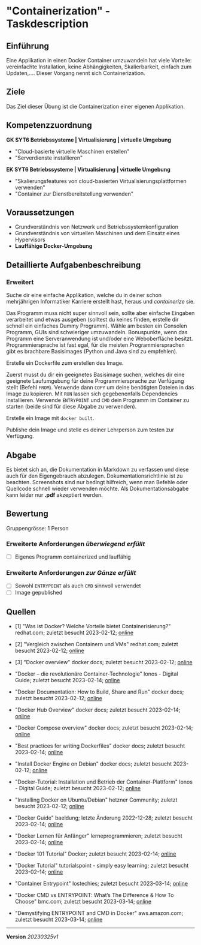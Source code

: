 # "Containerization" - Taskdescription

## Einführung

Eine Applikation in einen Docker Container umzuwandeln hat viele Vorteile: vereinfachte Installation, keine Abhängigkeiten, Skalierbarkeit, einfach zum Updaten,.... Dieser Vorgang nennt sich Containerization.

## Ziele

Das Ziel dieser Übung ist die Containerization einer eigenen Applikation.

## Kompetenzzuordnung

**GK SYT6 Betriebssysteme | Virtualisierung | virtuelle Umgebung**  

* "Cloud-basierte virtuelle Maschinen erstellen"  
* "Serverdienste installieren"

**EK SYT6 Betriebssysteme | Virtualisierung | virtuelle Umgebung**  

* "Skalierungsfeatures von cloud-basierten Virtualisierungsplattformen verwenden"
* "Container zur Dienstbereitstellung verwenden"

## Voraussetzungen
* Grundverständnis von Netzwerk und Betriebssystemkonfiguration
* Grundverständnis von virtuellen Maschinen und dem Einsatz eines Hypervisors
* **Lauffähige Docker-Umgebung**

## Detaillierte Aufgabenbeschreibung
### Erweitert

Suche dir eine einfache Applikation, welche du in deiner schon mehrjährigen Informatiker Karriere erstellt hast, heraus und *containerize* sie.

Das Programm muss nicht super sinnvoll sein, sollte aber einfache Eingaben verarbeitet und etwas ausgeben (solltest du keines finden, erstelle dir schnell ein einfaches Dummy Programm). Wähle am besten ein Consolen Programm, GUIs sind schwieriger umzuwandeln. Bonuspunkte, wenn das Programm eine Serveranwendung ist und/oder eine Weboberfläche besitzt. Programmiersprache ist fast egal, für die meisten Programmiersprachen gibt es brachbare Basisimages (Python und Java sind zu empfehlen).

Erstelle ein Dockerfile zum erstellen des Image.

Zuerst musst du dir ein geeignetes Basisimage suchen, welches dir eine geeignete Laufumgebung für deine Programmiersprache zur Verfügung stellt (Befehl `FROM`). Verwende dann `COPY` um deine benötigten Dateien in das Image zu kopieren. Mit `RUN` lassen sich gegebenenfalls Dependencies installieren. Verwende `ENTRYPOINT` und `CMD` dein Programm im Container zu starten (beide sind für diese Abgabe zu verwenden).

Erstelle ein Image mit `docker built`.

Publishe dein Image und stelle es deiner Lehrperson zum testen zur Verfügung.

## Abgabe
Es bietet sich an, die Dokumentation in Markdown zu verfassen und diese auch für den Eigengebrauch abzulegen. Dokumentationsrichtlinie ist zu beachten. Screenshots sind nur bedingt hilfreich, wenn man Befehle oder Quellcode schnell wieder verwenden möchte. Als Dokumentationsabgabe kann leider nur **.pdf** akzeptiert werden.

## Bewertung
Gruppengrösse: 1 Person
### Erweiterte Anforderungen *überwiegend erfüllt*
- [ ] Eigenes Programm containerized und lauffähig
### Erweiterte Anforderungen *zur  Gänze erfüllt*
- [ ] Sowohl `ENTRYPOINT` als auch `CMD` sinnvoll verwendet
- [ ] Image gepublished

## Quellen
* [1] "Was ist Docker? Welche Vorteile bietet Containerisierung?" redhat.com; zuletzt besucht 2023-02-12; [online](https://www.redhat.com/de/topics/containers/what-is-docker)
* [2] "Vergleich zwischen Containern und VMs" redhat.com; zuletzt besucht 2023-02-12; [online](https://www.redhat.com/de/topics/containers/containers-vs-vms)
* [3] "Docker overview" docker docs; zuletzt besucht 2023-02-12; [online](https://docs.docker.com/get-started/overview/)
* "Docker – die revolutionäre Container-Technologie" Ionos - Digital Guide; zuletzt besucht 2023-02-14; [online](https://www.ionos.de/digitalguide/server/knowhow/was-ist-docker/)
* "Docker Documentation: How to Build, Share and Run" docker docs; zuletzt besucht 2023-02-12; [online](https://docs.docker.com/)
* "Docker Hub Overview" docker docs; zuletzt besucht 2023-02-14; [online](https://docs.docker.com/docker-hub/)
* "Docker Compose overview" docker docs; zuletzt besucht 2023-02-14; [online](https://docs.docker.com/compose/)
* "Best practices for writing Dockerfiles" docker docs; zuletzt besucht 2023-02-14; [online](https://docs.docker.com/develop/develop-images/dockerfile_best-practices/)

* "Install Docker Engine on Debian" docker docs; zuletzt besucht 2023-02-12; [online](https://docs.docker.com/engine/install/debian/)
* "Docker-Tutorial: Installation und Betrieb der Container-Plattform" Ionos - Digital Guide; zuletzt besucht 2023-02-12; [online](https://www.ionos.de/digitalguide/server/konfiguration/docker-tutorial-installation-und-erste-schritte/)
* "Installing Docker on Ubuntu/Debian" hetzner Community; zuletzt besucht 2023-02-12; [online](https://community.hetzner.com/tutorials/howto-docker-install)
* "Docker Guide" baeldung; letzte Änderung 2022-12-28; zuletzt besucht 2023-02-14; [online](https://www.baeldung.com/ops/docker-guide)
* "Docker Lernen für Anfänger" lerneprogrammieren; zuletzt besucht 2023-02-14; [online](https://lerneprogrammieren.de/docker/)
* "Docker 101 Tutorial" Docker; zuletzt besucht 2023-02-14; [online](https://www.docker.com/101-tutorial/)
* "Docker Tutorial" tutorialspoint - simply easy learning; zuletzt besucht 2023-02-14; [online](https://www.tutorialspoint.com/docker/index.htm)
* "Container Entrypoint" lostechies; zuletzt besucht 2023-03-14; [online](https://lostechies.com/gabrielschenker/2016/08/21/container-entrypoint/)
* "Docker CMD vs ENTRYPOINT: What’s The Difference & How To Choose" bmc.com; zuletzt besucht 2023-03-14; [online](https://www.bmc.com/blogs/docker-cmd-vs-entrypoint/)
* "Demystifying ENTRYPOINT and CMD in Docker" aws.amazon.com; zuletzt besucht 2023-03-14; [online](https://aws.amazon.com/blogs/opensource/demystifying-entrypoint-cmd-docker/)

---
**Version** *20230325v1*